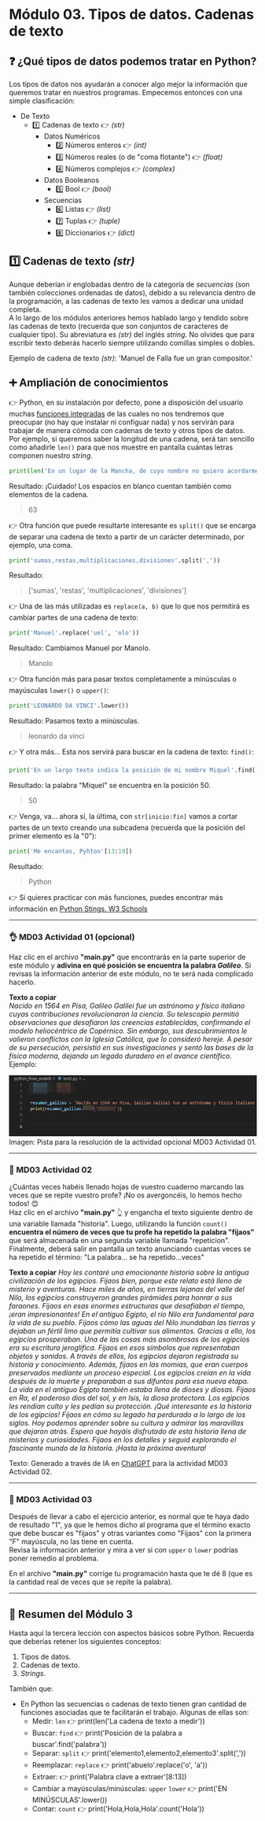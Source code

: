 # Módulo 03. Tipos de datos. Cadenas de texto

## ❓ ¿Qué tipos de datos podemos tratar en Python?

Los tipos de datos nos ayudarán a conocer algo mejor la información que queremos tratar en nuestros programas. Empecemos entonces con una simple clasificación:

* De Texto
  * 1️⃣ Cadenas de texto 👉 _(str)_
    * Datos Numéricos
      * 2️⃣ Números enteros 👉 _(int)_
      * 3️⃣ Números reales (o de "coma flotante") 👉 _(float)_
      * 4️⃣ Números complejos 👉 _(complex)_
    * Datos Booleanos
      * 5️⃣ Bool 👉 _(bool)_
    * Secuencias
      * 6️⃣ Listas 👉 _(list)_
      * 7️⃣ Tuplas 👉 _(tuple)_
      * 8️⃣ Diccionarios 👉 _(dict)_
  
## 1️⃣ Cadenas de texto _(str)_

Aunque deberían ir englobadas dentro de la categoría de _secuencias_ (son también colecciones ordenadas de datos), debido a su relevancia dentro de la programación, a las cadenas de texto les vamos a dedicar una unidad completa.  
A lo largo de los módulos anteriores hemos hablado largo y tendido sobre las cadenas de texto (recuerda que son conjuntos de caracteres de cualquier tipo). Su abreviatura es _(str)_ del inglés _string_. No olvides que para escribir texto deberás hacerlo siempre utilizando comillas simples o dobles.  

Ejemplo de cadena de texto _(str)_: 'Manuel de Falla fue un gran compositor.'  

## ➕ Ampliación de conocimientos

👉 Python, en su instalación por defecto, pone a disposición del usuario muchas [funciones integradas](https://www-w3schools-com.translate.goog/python/python_ref_functions.asp?_x_tr_sl=auto&_x_tr_tl=es&_x_tr_hl=es) de las cuales no nos tendremos que preocupar (no hay que instalar ni configuar nada) y nos servirán para trabajar de manera cómoda con cadenas de texto y otros tipos de datos. Por ejemplo, si queremos saber la longitud de una cadena, será tan sencillo como añadirle `len()` para que nos muestre en pantalla cuántas letras componen nuestro _string_.

````Python
print(len('En un lugar de la Mancha, de cuyo nombre no quiero acordarme...'))
````

Resultado: ¡Cuidado! Los espacios en blanco cuentan también como elementos de la cadena.
> 63

👉 Otra función que puede resultarte interesante es `split()` que se encarga de separar una cadena de texto a partir de un carácter determinado, por ejemplo, una coma.

````Python
print('sumas,restas,multiplicaciones,divisiones'.split(','))
````

Resultado:
> ['sumas', 'restas', 'multiplicaciones', 'divisiones']

👉 Una de las más utilizadas es `replace(a, b)` que lo que nos permitirá es cambiar partes de una cadena de texto:

````Python
print('Manuel'.replace('uel', 'olo'))
````

Resultado: Cambiamos Manuel por Manolo.
> Manolo  

👉 Otra función más para pasar textos completamente a minúsculas o mayúsculas `lower()` o `upper()`:

````Python
print('LEONARDO DA VINCI'.lower())
````

Resultado: Pasamos texto a minúsculas.
> leonardo da vinci

👉 Y otra más... Esta nos servirá para buscar en la cadena de texto: `find()`:

````Python
print('En un largo texto indica la posición de mi nombre Miquel'.find('Miquel'))
````

Resultado: la palabra "Miquel" se encuentra en la posición 50.  
> 50

👉 Venga, va... ahora sí, la última, con `str[inicio:fin]` vamos a cortar partes de un texto creando una subcadena (recuerda que la posición del primer elemento es la "0"):

````Python
print('Me encantas, Pyhton'[13:19])
````

Resultado:
> Python

👉 Si quieres practicar con más funciones, puedes encontrar más información en [Python Stings. W3 Schools](https://www.w3schools.com/python/python_strings.asp)

---

### 👌 MD03 Actividad 01 (opcional)

Haz clic en el archivo __"main.py"__ que encontrarás en la parte superior de este módulo y __adivina en qué posición se encuentra la palabra _Galileo___. Si revisas la información anterior de este módulo, no te será nada complicado hacerlo.  

__Texto a copiar__  
_Nacido en 1564 en Pisa, Galileo Galilei fue un astrónomo y físico italiano cuyas contribuciones revolucionaron la ciencia. Su telescopio permitió observaciones que desafiaron las creencias establecidas, confirmando el modelo heliocéntrico de Copérnico. Sin embargo, sus descubrimientos le valieron conflictos con la Iglesia Católica, que lo consideró hereje. A pesar de su persecución, persistió en sus investigaciones y sentó las bases de la física moderna, dejando un legado duradero en el avance científico._  
Ejemplo:  

![image](md03_cuenta_tu_que_a_mi_me_da_la_risa_assets/md0301.png)  
Imagen: Pista para la resolución de la actividad opcional MD03 Actividad 01.

---

### 🔴 MD03 Actividad 02

¿Cuántas veces habéis llenado hojas de vuestro cuaderno marcando las veces que se repite vuestro profe? ¡No os avergoncéis, lo hemos hecho todos! 😊  
Haz clic en el archivo __"main.py"__ 👆 y engancha el texto siguiente dentro de una variable llamada "historia". Luego, utilizando la función `count()` __encuentra el número de veces que tu profe ha repetido la palabra "fijaos"__ que será almacenada en una segunda variable llamada "repeticion". Finalmente, deberá salir en pantalla un texto anunciando cuantas veces se ha repetido el término: "La palabra... se ha repetido...veces"

__Texto a copiar__
_Hoy les contaré una emocionante historia sobre la antigua civilización de los egipcios. Fijaos bien, porque este relato está lleno de misterio y aventuras. Hace miles de años, en tierras lejanas del valle del Nilo, los egipcios construyeron grandes pirámides para honrar a sus faraones. Fijaos en esas enormes estructuras que desafiaban el tiempo, ¡eran impresionantes! En el antiguo Egipto, el río Nilo era fundamental para la vida de su pueblo. Fijaos cómo las aguas del Nilo inundaban las tierras y dejaban un fértil limo que permitía cultivar sus alimentos. Gracias a ello, los egipcios prosperaban. Una de las cosas más asombrosas de los egipcios era su escritura jeroglífica. Fijaos en esos símbolos que representaban objetos y sonidos. A través de ellos, los egipcios dejaron registrada su historia y conocimiento. Además, fijaos en las momias, que eran cuerpos preservados mediante un proceso especial. Los egipcios creían en la vida después de la muerte y preparaban a sus difuntos para esa nueva etapa. La vida en el antiguo Egipto también estaba llena de dioses y diosas. Fijaos en Ra, el poderoso dios del sol, y en Isis, la diosa protectora. Los egipcios les rendían culto y les pedían su protección. ¡Qué interesante es la historia de los egipcios! Fijaos en cómo su legado ha perdurado a lo largo de los siglos. Hoy podemos aprender sobre su cultura y admirar las maravillas que dejaron atrás. Espero que hayáis disfrutado de esta historia llena de misterios y curiosidades. Fijaos en los detalles y seguid explorando el fascinante mundo de la historia. ¡Hasta la próxima aventura!_  

Texto: Generado a través de IA en [ChatGPT](https://chatgpt.com) para la actividad MD03 Actividad 02.

---

### 🔴 MD03 Actividad 03

Después de llevar a cabo el ejercicio anterior, es normal que te haya dado de resultado "1", ya que le hemos dicho al programa que el término exacto que debe buscar es "fijaos" y otras variantes como "Fijaos" con la primera "F" mayúscula, no las tiene en cuenta.  
Revisa la información anterior y mira a ver si con `upper` o `lower` podrías poner remedio al problema.  

En el archivo __"main.py"__ corrige tu programación hasta que te dé 8 (que es la cantidad real de veces que se repite la palabra).

---

## 🤗 Resumen del Módulo 3

Hasta aquí la tercera lección con aspectos básicos sobre Python. Recuerda que deberías retener los siguientes conceptos:

1. Tipos de datos.
2. Cadenas de texto.
3. _Strings_.
  
También que:  

* En Python las secuencias o cadenas de texto tienen gran cantidad de funciones asociadas que te facilitarán el trabajo. Algunas de ellas son:
  * Medir: `len` 👉 print(len('La cadena de texto a medir'))
  * Buscar: `find` 👉 print('Posición de la palabra a buscar'.find('palabra'))
  * Separar: `split` 👉 print('elemento1,elemento2,elemento3'.split(','))
  * Reemplazar: `replace` 👉 print('abuelo'.replace('o', 'a'))
  * Extraer: 👉 print('Palabra clave a extraer'[8:13])
  * Cambiar a mayúsculas/minúsculas: `upper` `lower` 👉 print('EN MINÚSCULAS'.lower())
  * Contar: `count` 👉 print('Hola,Hola,Hola'.count('Hola'))
